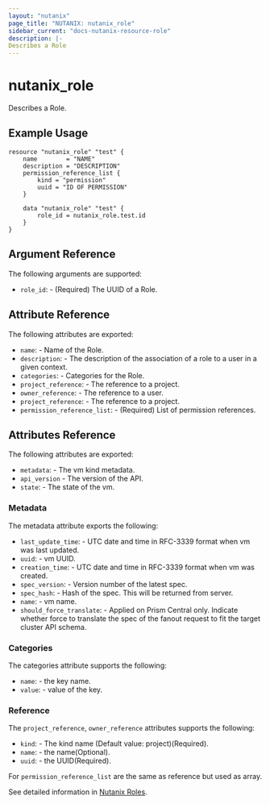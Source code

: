 ```yaml
---
layout: "nutanix"
page_title: "NUTANIX: nutanix_role"
sidebar_current: "docs-nutanix-resource-role"
description: |-
Describes a Role
---
```


# nutanix_role

Describes a Role.

## Example Usage

``` hcl
resource "nutanix_role" "test" {
	name        = "NAME"
	description = "DESCRIPTION"
	permission_reference_list {
		kind = "permission"
		uuid = "ID OF PERMISSION"
	}

    data "nutanix_role" "test" {
        role_id = nutanix_role.test.id
    }
}
```

## Argument Reference

The following arguments are supported:

* `role_id`: - (Required) The UUID of a Role.

## Attribute Reference

The following attributes are exported:

* `name`: - Name of the Role.
* `description`: - The description of the association of a role to a user in a given context.
* `categories`: - Categories for the Role.
* `project_reference`: - The reference to a project.
* `owner_reference`: - The reference to a user.
* `project_reference`: - The reference to a project.
* `permission_reference_list`: - (Required) List of permission references.

## Attributes Reference

The following attributes are exported:

* `metadata`: - The vm kind metadata.
* `api_version` - The version of the API.
* `state`: - The state of the vm.

### Metadata

The metadata attribute exports the following:

* `last_update_time`: - UTC date and time in RFC-3339 format when vm was last updated.
* `uuid`: - vm UUID.
* `creation_time`: - UTC date and time in RFC-3339 format when vm was created.
* `spec_version`: - Version number of the latest spec.
* `spec_hash`: - Hash of the spec. This will be returned from server.
* `name`: - vm name.
* `should_force_translate`: - Applied on Prism Central only. Indicate whether force to translate the spec of the fanout request to fit the target cluster API schema.

### Categories

The categories attribute supports the following:

* `name`: - the key name.
* `value`: - value of the key.

### Reference

The `project_reference`, `owner_reference` attributes supports the following:

* `kind`: - The kind name (Default value: project)(Required).
* `name`: - the name(Optional).
* `uuid`: - the UUID(Required).

For `permission_reference_list` are the same as reference but used as array.

See detailed information in [Nutanix Roles](https://www.nutanix.dev/reference/prism_central/v3/api/roles/).
